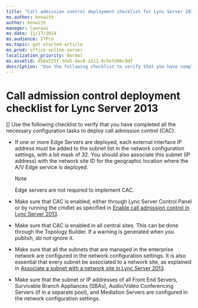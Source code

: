 ```yaml
---
title: "Call admission control deployment checklist for Lync Server 2013"
ms.author: kenwith
author: kenwith
manager: laurawi
ms.date: 11/17/2014
ms.audience: ITPro
ms.topic: get-started-article
ms.prod: office-online-server
localization_priority: Normal
ms.assetid: d56a525f-3da5-4ac0-a311-0c5efd98c9df
description: "Use the following checklist to verify that you have completed all the necessary configuration tasks to deploy call admission control (CAC)."
---
```


# Call admission control deployment checklist for Lync Server 2013
[]
Use the following checklist to verify that you have completed all the necessary configuration tasks to deploy call admission control (CAC).
  
- If one or more Edge Servers are deployed, each external interface IP address must be added to the subnet list in the network configuration settings, with a bit mask of 32. You should also associate this subnet (IP address) with the network site ID for the geographic location where the A/V Edge service is deployed.
    
    > [!NOTE]
    > Edge servers are not required to implement CAC. 
  
- Make sure that CAC is enabled, either through Lync Server Control Panel or by running the cmdlet as specified in [Enable call admission control in Lync Server 2013](enable-call-admission-control.md).
    
- Make sure that CAC is enabled in all central sites. This can be done through the Topology Builder. If a warning is generated when you publish,  *do not*  ignore it. 
    
- Make sure that all the subnets that are managed in the enterprise network are configured in the network configuration settings. It is also essential that every subnet be associated to a network site, as explained in [Associate a subnet with a network site in Lync Server 2013](associate-a-subnet-with-a-network-site.md).
    
- Make sure that the subnet or IP addresses of all Front End Servers, Survivable Branch Appliances (SBAs), Audio/Video Conferencing Servers (if in a separate pool), and Mediation Servers are configured in the network configuration settings.
    

